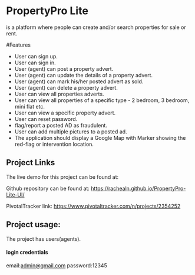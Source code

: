 #   PropertyPro Lite
is a platform where people can create and/or search properties for sale or rent.

#Features

- User can sign up.
- User can sign in.
- User (agent) can post a property advert.
- User (agent) can update the details of a property advert.
- User (agent) can mark his/her posted advert as sold.
- User (agent) can delete a property advert.
- User can view all properties adverts.
- User can view all properties of a specific type - 2 bedroom, 3 bedroom, mini flat etc.
- User can view a specific property advert.
- User can reset password.
- flag/report a posted AD as fraudulent.
- User can add multiple pictures to a posted ad.
- The application should display a Google Map with Marker showing the red-flag or
intervention location.

## Project Links
The live demo for this project can be found at:



Github repository can be found at:
https://rachealn.github.io/PropertyPro-Lite-UI/

PivotalTracker link: 
https://www.pivotaltracker.com/n/projects/2354252


## Project usage:
The project has users(agents).


#### login credentials
email:admin@gmail.com
password:12345


